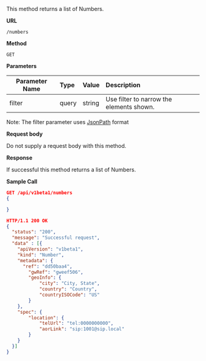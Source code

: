 This method returns a list of Numbers.

**URL**

`/numbers`

**Method**

`GET`

**Parameters**

| Parameter Name | Type   | Value | Description
| ---  | :--------- |  :--------- |  :--------- |
| filter |  query | string | Use filter to narrow the elements shown. |

Note: The filter parameter uses [JsonPath](https://github.com/json-path/JsonPath) format

**Request body**

Do not supply a request body with this method.

**Response**

If successful this method returns a list of Numbers.

**Sample Call**

```json
GET /api/v1beta1/numbers
{

}

HTTP/1.1 200 OK
{
  "status": "200",
  "message": "Successful request",
  "data" : [{
  	"apiVersion": "v1beta1",
  	"kind": "Number",
  	"metadata": {
      "ref": "dd50baa4",
  		"gwRef": "gweef506",
  		"geoInfo": {
  			"city": "City, State",
  			"country": "Country",
  			"countryISOCode": "US"
  		}
  	},
  	"spec": {
  		"location": {
  			"telUrl": "tel:0000000000",
  			"aorLink": "sip:1001@sip.local"
  		}
  	}
  }]
}
```
